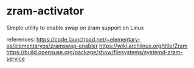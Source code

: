 # zram-activator
Simple utility to enable swap on zram support on Linux

references:
https://code.launchpad.net/~elementary-os/elementaryos/zramswap-enabler
https://wiki.archlinux.org/title/Zram
https://build.opensuse.org/package/show/filesystems/systemd-zram-service

